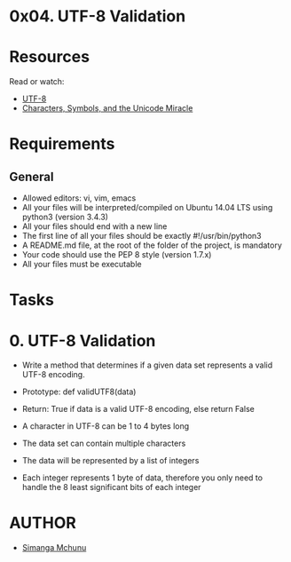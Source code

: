 # 0x04. UTF-8 Validation

# Resources
Read or watch:

- [UTF-8](https://intranet.alxswe.com/rltoken/oqFi6P1hNvp9aSuNv---IQ)
- [Characters, Symbols, and the Unicode Miracle](https://intranet.alxswe.com/rltoken/d--jVK8sBSlhkosu7pFzdw)

# Requirements
## General
- Allowed editors: vi, vim, emacs
- All your files will be interpreted/compiled on Ubuntu 14.04 LTS using python3 (version 3.4.3)
- All your files should end with a new line
- The first line of all your files should be exactly #!/usr/bin/python3
- A README.md file, at the root of the folder of the project, is mandatory
- Your code should use the PEP 8 style (version 1.7.x)
- All your files must be executable

# Tasks
# 0. UTF-8 Validation
- Write a method that determines if a given data set represents a valid UTF-8 encoding.

- Prototype: def validUTF8(data)
- Return: True if data is a valid UTF-8 encoding, else return False
- A character in UTF-8 can be 1 to 4 bytes long
- The data set can contain multiple characters
- The data will be represented by a list of integers
- Each integer represents 1 byte of data, therefore you only need to handle the 8 least significant bits of each integer


# AUTHOR
- [Simanga Mchunu](https://twitter.com/Simacoder)
